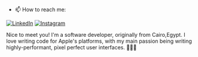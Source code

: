 - 📫 How to reach me:<p align="left">
<a href="https://www.linkedin.com/in/hassan-gadou-72412b2a/">
<img src="https://img.shields.io/badge/-LinkedIn-%233781da" alt="LinkedIn"/></a> 
<a href="https://www.instagram.com/hgado11/">
<img src="https://img.shields.io/badge/-Instagram-%23eb13a5" alt="Instagram" /></a> 
</p>

Nice to meet you! I'm a software developer, originally from Cairo,Egypt. I love writing code for Apple's platforms, with my main passion being writing highly-performant, pixel perfect user interfaces. 👨🏼‍💻


